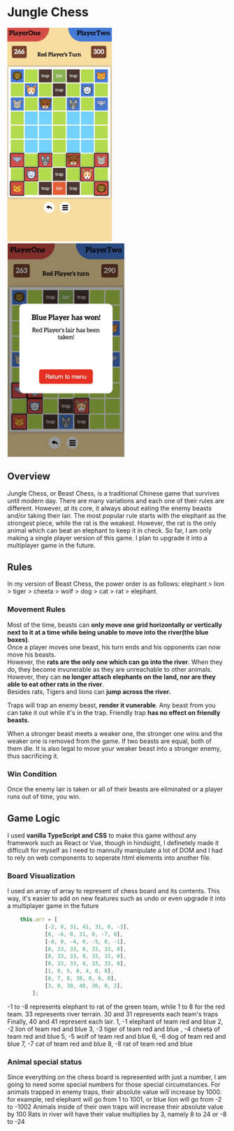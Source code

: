 # Jungle Chess
<img src="./overview.jpeg" width="240">
<img src="./overview2.jpeg" width="270">

## Overview
Jungle Chess, or Beast Chess, is a traditional Chinese game that survives until modern day. There are many variations and each one of their rules are different. However, at its core, it always about eating the enemy beasts and/or taking their lair. The most popular rule starts with the elephant as the strongest piece, while the rat is the weakest. However, the rat is the only animal which can beat an elephant to keep it in check.
So far, I am only making a single player version of this game. I plan to upgrade it into a multiplayer game in the future. 

## Rules

In my version of Beast Chess, the power order is as follows: elephant > lion > tiger > cheeta > wolf > dog > cat > rat > elephant.

### Movement Rules
Most of the time, beasts can **only move one grid horizontally or vertically next to it at a time while being unable to move into the river(the blue boxes)**. 
<br>Once a player moves one beast, his turn ends and his opponents can now move his beasts. 
<br>However, the **rats are the only one which can go into the river**. When they do, they become invunerable as they are unreachable to other animals. However, they can **no longer attach elephants on the land, nor are they able to eat other rats in the river**.
<br>Besides rats, Tigers and lions can **jump across the river.**

Traps will trap an enemy beast, **render it vunerable**. Any beast from you can take it out while it's in the trap. Friendly trap **has no effect on friendly beasts.**

When a stronger beast meets a weaker one, the stronger one wins and the weaker one is removed from the game. If two beasts are equal, both of them die. It is also legal to move your weaker beast into a stronger enemy, thus sacrificing it.

### Win Condition
Once the enemy lair is taken or all of their beasts are eliminated or a player runs out of time, you win.

## Game Logic
I used **vanilla TypeScript and CSS** to make this game without any framework such as React or Vue, though in hindsight, I definetely made it difficult for myself as I need to mannully manipulate a lot of DOM and I had to rely on web components to seperate html elements into another file.

### Board Visualization
I used an array of array to represent of chess board and its contents. This way, it's easier to add on new features such as undo or even upgrade it into a multiplayer game in the future

```javascript
    this.arr = [
            [-2, 0, 31, 41, 31, 0, -3],
            [0, -6, 0, 31, 0, -7, 0],
            [-8, 0, -4, 0, -5, 0, -1],
            [0, 33, 33, 0, 33, 33, 0],
            [0, 33, 33, 0, 33, 33, 0],
            [0, 33, 33, 0, 33, 33, 0],
            [1, 0, 5, 0, 4, 0, 8],
            [0, 7, 0, 30, 0, 6, 0],
            [3, 0, 30, 40, 30, 0, 2],
        ];
```

-1 to -8 represents elephant to rat of the green team, while 1 to 8 for the red team. 33 represents river terrain. 30 and 31 represents each team's traps
Finally, 40 and 41 represent each lair.
1, -1 elephant of team red and blue
2, -2 lion of team red and blue
3, -3 tiger of team red and blue
, -4 cheeta of team red and blue
5, -5 wolf of team red and blue
6, -6 dog of team red and blue
7, -7 cat of team red and blue
8, -8 rat of team red and blue
### Animal special status
Since everything on the chess board is represented with just a number, I am going to need some special numbers for those special circumstances. 
For animals trapped in enemy traps, their absolute value will increase by 1000.
for example, red elephant will go from 1 to 1001, or blue lion will go from -2 to -1002
Animals inside of their own traps will increase their absolute value by 100
Rats in river will have their value multiplies by 3, namely 8 to 24 or -8 to -24
